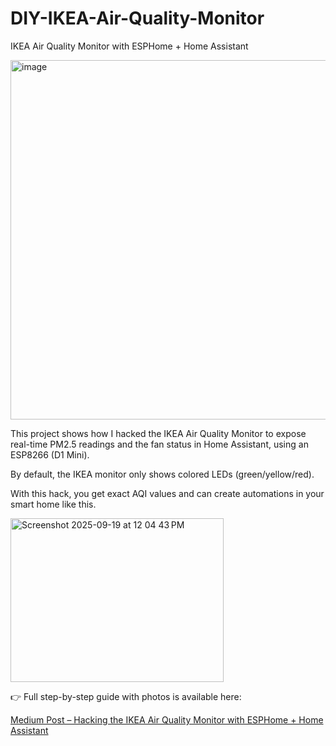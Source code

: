 # DIY-IKEA-Air-Quality-Monitor
IKEA Air Quality Monitor with ESPHome + Home Assistant

<img width="509" height="575" alt="image" src="https://github.com/user-attachments/assets/1d8a4dcd-d6e6-42bb-a6d5-2f2e217573b0" />

This project shows how I hacked the IKEA Air Quality Monitor to expose real-time PM2.5 readings and the fan status in Home Assistant, using an ESP8266 (D1 Mini).

By default, the IKEA monitor only shows colored LEDs (green/yellow/red). 

With this hack, you get exact AQI values and can create automations in your smart home like this.

<img width="341" height="262" alt="Screenshot 2025-09-19 at 12 04 43 PM" src="https://github.com/user-attachments/assets/071fc319-8ae8-40a6-bd26-75ea850e4984" />

👉 Full step-by-step guide with photos is available here:

[Medium Post – Hacking the IKEA Air Quality Monitor with ESPHome + Home Assistant](https://medium.com/@aniketbhondave15/hacking-the-ikea-air-quality-monitor-with-esphome-home-assistant-1d23e5797f24)
